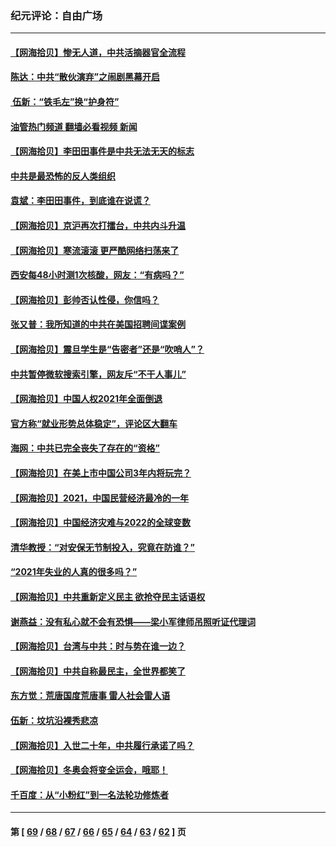 ### 纪元评论：自由广场
---
#### [【网海拾贝】惨无人道，中共活摘器官全流程](../../pages/nsc993/n13460362.md?12270330) 
#### [陈达：中共“散伙演弃”之闹剧黑幕开启](../../pages/nsc993/n13460411.md?12270330) 
#### [ 伍新：“铁毛左”换“护身符”](../../pages/nsc993/n13460399.md?12270330) 
#### [油管热门频道 翻墙必看视频 新闻](ok?12270330)
#### [【网海拾贝】李田田事件是中共无法无天的标志](../../pages/nsc993/n13459302.md?12270330) 
#### [中共是最恐怖的反人类组织](../../pages/nsc993/n13458673.md?12270330) 
#### [袁斌：李田田事件，到底谁在说谎？](../../pages/nsc993/n13459294.md?12270330) 
#### [【网海拾贝】京沪再次打擂台，中共内斗升温](../../pages/nsc993/n13457732.md?12270330) 
#### [【网海拾贝】寒流滚滚 更严酷网络扫荡来了](../../pages/nsc993/n13455879.md?12270330) 
#### [西安每48小时测1次核酸，网友：“有病吗？”](../../pages/nsc993/n13450529.md?12270330) 
#### [【网海拾贝】彭帅否认性侵，你信吗？](../../pages/nsc993/n13450482.md?12270330) 
#### [张又普：我所知道的中共在美国招聘间谍案例](../../pages/nsc993/n13449142.md?12270330) 
#### [【网海拾贝】震旦学生是“告密者”还是“吹哨人”？](../../pages/nsc993/n13448316.md?12270330) 
#### [中共暂停微软搜索引擎，网友斥“不干人事儿”](../../pages/nsc993/n13446416.md?12270330) 
#### [【网海拾贝】中国人权2021年全面倒退](../../pages/nsc993/n13446392.md?12270330) 
#### [官方称“就业形势总体稳定”，评论区大翻车](../../pages/nsc993/n13446333.md?12270330) 
#### [海网：中共已完全丧失了存在的“资格”](../../pages/nsc993/n13445762.md?12270330) 
#### [【网海拾贝】在美上市中国公司3年内将玩完？](../../pages/nsc993/n13445178.md?12270330) 
#### [【网海拾贝】2021，中国民营经济最冷的一年](../../pages/nsc993/n13443352.md?12270330) 
#### [【网海拾贝】中国经济灾难与2022的全球变数](../../pages/nsc993/n13440982.md?12270330) 
#### [清华教授：“对安保无节制投入，究竟在防谁？”](../../pages/nsc993/n13440939.md?12270330) 
#### [“2021年失业的人真的很多吗？”](../../pages/nsc993/n13438732.md?12270330) 
#### [【网海拾贝】中共重新定义民主 欲抢夺民主话语权](../../pages/nsc993/n13438697.md?12270330) 
#### [谢燕益：没有私心就不会有恐惧——梁小军律师吊照听证代理词](../../pages/nsc993/n13437175.md?12270330) 
#### [【网海拾贝】台湾与中共：时与势在谁一边？](../../pages/nsc993/n13434295.md?12270330) 
#### [【网海拾贝】中共自称最民主，全世界都笑了](../../pages/nsc993/n13432337.md?12270330) 
#### [东方觉：荒唐国度荒唐事 雷人社会雷人语](../../pages/nsc993/n13432163.md?12270330) 
#### [伍新：坟坑沿裸秀悲凉](../../pages/nsc993/n13432204.md?12270330) 
#### [【网海拾贝】入世二十年，中共履行承诺了吗？](../../pages/nsc993/n13431146.md?12270330) 
#### [【网海拾贝】冬奥会将变全运会，哦耶！](../../pages/nsc993/n13429343.md?12270330) 
#### [千百度：从“小粉红”到一名法轮功修炼者](../../pages/nsc993/n13429249.md?12270330) 

---
#### 第 [ [69](./69.md?12270330) / [68](./68.md?12270330) / [67](./67.md?12270330) / [66](./66.md?12270330) / [65](./65.md?12270330) / [64](./64.md?12270330) / [63](./63.md?12270330) / [62](./62.md?12270330) ] 页
